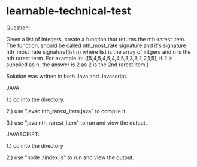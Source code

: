 # learnable-technical-test

Question:

Given a list of integers, create a function that returns the nth-rarest item. The function, should be called nth_most_rate signature and it's signature nth_most_rate signature(list,n) where list is the array of intgers and n is the nth rarest term. For example in: 
([5,4,5,4,5,4,4,5,3,3,3,2,2,1,5], if 2 is supplied as n, the answer is 2 as 2 is the 2nd rarest item.)

Solution was written in both Java and Javascript.

JAVA:

1.) cd into the directory.

2.) use "javac nth_rarest_item.java" to compile it.

3.) use "java nth_rarest_item" to run and view the output.


JAVASCRIPT:

1.) cd into the directory

2.) use "node .\index.js" to run and view the output.
